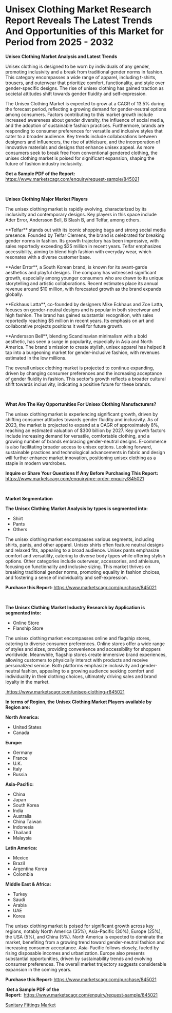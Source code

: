 <p><h1>Unisex Clothing Market Research Report Reveals The Latest Trends And Opportunities of this Market for Period from 2025 - 2032</h1></p><p><strong>Unisex Clothing Market Analysis and Latest Trends</strong></p>
<p><p>Unisex clothing is designed to be worn by individuals of any gender, promoting inclusivity and a break from traditional gender norms in fashion. This category encompasses a wide range of apparel, including t-shirts, trousers, and outerwear that prioritize comfort, functionality, and style over gender-specific designs. The rise of unisex clothing has gained traction as societal attitudes shift towards gender fluidity and self-expression.</p><p>The Unisex Clothing Market is expected to grow at a CAGR of 13.5% during the forecast period, reflecting a growing demand for gender-neutral options among consumers. Factors contributing to this market growth include increased awareness about gender diversity, the influence of social media, and the adoption of sustainable fashion practices. Furthermore, brands are responding to consumer preferences for versatile and inclusive styles that cater to a broader audience. Key trends include collaborations between designers and influencers, the rise of athleisure, and the incorporation of innovative materials and designs that enhance unisex appeal. As more consumers seek to break free from conventional gendered clothing, the unisex clothing market is poised for significant expansion, shaping the future of fashion industry inclusivity.</p></p>
<p><strong>Get a Sample PDF of the Report:&nbsp;</strong> <a href="https://www.marketscagr.com/enquiry/request-sample/845021?utm_campaign=2648&utm_medium=2&utm_source=Github&utm_content=ia&utm_term=05042025&utm_id=unisex-clothing">https://www.marketscagr.com/enquiry/request-sample/845021</a></p>
<p>&nbsp;</p>
<p><strong>Unisex Clothing Major Market Players</strong></p>
<p><p>The unisex clothing market is rapidly evolving, characterized by its inclusivity and contemporary designs. Key players in this space include Ader Error, Andersson Bell, B Slash B, and Telfar, among others.</p><p>**Telfar** stands out with its iconic shopping bags and strong social media presence. Founded by Telfar Clemens, the brand is celebrated for breaking gender norms in fashion. Its growth trajectory has been impressive, with sales reportedly exceeding $25 million in recent years. Telfar emphasizes accessibility, aiming to blend high fashion with everyday wear, which resonates with a diverse customer base.</p><p>**Ader Error**, a South Korean brand, is known for its avant-garde aesthetics and playful designs. The company has witnessed significant growth, especially among younger consumers who are drawn to its unique storytelling and artistic collaborations. Recent estimates place its annual revenue around $10 million, with forecasted growth as the brand expands globally.</p><p>**Eckhaus Latta**, co-founded by designers Mike Eckhaus and Zoe Latta, focuses on gender-neutral designs and is popular in both streetwear and high fashion. The brand has gained substantial recognition, with sales reportedly reaching $5 million in recent years. Its emphasis on art and collaborative projects positions it well for future growth.</p><p>**Andersson Bell**, blending Scandinavian minimalism with a bold aesthetic, has seen a surge in popularity, especially in Asia and North America. The brand's mission to create stylish, unisex apparel has helped it tap into a burgeoning market for gender-inclusive fashion, with revenues estimated in the low millions.</p><p>The overall unisex clothing market is projected to continue expanding, driven by changing consumer preferences and the increasing acceptance of gender fluidity in fashion. This sector's growth reflects a broader cultural shift towards inclusivity, indicating a positive future for these brands.</p></p>
<p>&nbsp;</p>
<p><strong>What Are The Key Opportunities For Unisex Clothing Manufacturers?</strong></p>
<p><p>The unisex clothing market is experiencing significant growth, driven by shifting consumer attitudes towards gender fluidity and inclusivity. As of 2023, the market is projected to expand at a CAGR of approximately 8%, reaching an estimated valuation of $300 billion by 2027. Key growth factors include increasing demand for versatile, comfortable clothing, and a growing number of brands embracing gender-neutral designs. E-commerce is also facilitating broader access to unisex options. Looking forward, sustainable practices and technological advancements in fabric and design will further enhance market innovation, positioning unisex clothing as a staple in modern wardrobes.</p></p>
<p><strong>Inquire or Share Your Questions If Any Before Purchasing This Report:</strong> <a href="https://www.marketscagr.com/enquiry/pre-order-enquiry/845021?utm_campaign=2648&utm_medium=2&utm_source=Github&utm_content=ia&utm_term=05042025&utm_id=unisex-clothing">https://www.marketscagr.com/enquiry/pre-order-enquiry/845021</a></p>
<p>&nbsp;</p>
<p><strong>Market Segmentation</strong></p>
<p><strong>The Unisex Clothing Market Analysis by types is segmented into:</strong></p>
<p><ul><li>Shirt</li><li>Pants</li><li>Others</li></ul></p>
<p><p>The unisex clothing market encompasses various segments, including shirts, pants, and other apparel. Unisex shirts often feature neutral designs and relaxed fits, appealing to a broad audience. Unisex pants emphasize comfort and versatility, catering to diverse body types while offering stylish options. Other categories include outerwear, accessories, and athleisure, focusing on functionality and inclusive sizing. This market thrives on breaking traditional gender norms, promoting equality in fashion choices, and fostering a sense of individuality and self-expression.</p></p>
<p><strong>Purchase this Report:&nbsp;</strong><a href="https://www.marketscagr.com/purchase/845021?utm_campaign=2648&utm_medium=2&utm_source=Github&utm_content=ia&utm_term=05042025&utm_id=unisex-clothing">https://www.marketscagr.com/purchase/845021</a></p>
<p>&nbsp;</p>
<p><strong>The Unisex Clothing Market Industry Research by Application is segmented into:</strong></p>
<p><ul><li>Online Store</li><li>Flanship Store</li></ul></p>
<p><p>The unisex clothing market encompasses online and flagship stores, catering to diverse consumer preferences. Online stores offer a wide range of styles and sizes, providing convenience and accessibility for shoppers worldwide. Meanwhile, flagship stores create immersive brand experiences, allowing customers to physically interact with products and receive personalized service. Both platforms emphasize inclusivity and gender-neutral fashion, appealing to a growing audience seeking comfort and individuality in their clothing choices, ultimately driving sales and brand loyalty in the market.</p></p>
<p><a href="https://www.marketscagr.com/unisex-clothing-r845021?utm_campaign=2648&utm_medium=2&utm_source=Github&utm_content=ia&utm_term=05042025&utm_id=unisex-clothing">&nbsp;https://www.marketscagr.com/unisex-clothing-r845021</a></p>
<p><strong>In terms of Region, the Unisex Clothing Market Players available by Region are:</strong></p>
<p>
    <p> <strong> North America: </strong>
        <ul>
            <li>United States</li>
            <li>Canada</li>
        </ul>
        </p> 
    <p> <strong> Europe: </strong>
        <ul>
            <li>Germany</li>
            <li>France</li>
            <li>U.K.</li>
            <li>Italy</li>
            <li>Russia</li>
        </ul>
        </p> 
    <p> <strong> Asia-Pacific: </strong>
        <ul>
            <li>China</li>
            <li>Japan</li>
            <li>South Korea</li>
            <li>India</li>
            <li>Australia</li>
            <li>China Taiwan</li>
            <li>Indonesia</li>
            <li>Thailand</li>
            <li>Malaysia</li>
        </ul>
        </p> 
    <p> <strong> Latin America: </strong>
        <ul>
            <li>Mexico</li>
            <li>Brazil</li>
            <li>Argentina Korea</li>
            <li>Colombia</li>
        </ul>
        </p> 
    <p> <strong> Middle East & Africa: </strong>
        <ul>
            <li>Turkey</li>
            <li>Saudi</li>
            <li>Arabia</li>
            <li>UAE</li>
            <li>Korea</li>
        </ul>
    </p>
    </p>
<p><p>The unisex clothing market is poised for significant growth across key regions, notably North America (35%), Asia-Pacific (30%), Europe (25%), the USA (5%), and China (5%). North America is expected to dominate the market, benefiting from a growing trend toward gender-neutral fashion and increasing consumer acceptance. Asia-Pacific follows closely, fueled by rising disposable incomes and urbanization. Europe also presents substantial opportunities, driven by sustainability trends and evolving consumer preferences. The overall market trajectory suggests considerable expansion in the coming years.</p></p>
<p><strong>Purchase this Report: </strong><a href="https://www.marketscagr.com/purchase/845021?utm_campaign=2648&utm_medium=2&utm_source=Github&utm_content=ia&utm_term=05042025&utm_id=unisex-clothing">https://www.marketscagr.com/purchase/845021</a></p>
<p>&nbsp;<strong>Get a Sample PDF of the Report:&nbsp;&nbsp;</strong><a href="https://www.marketscagr.com/enquiry/request-sample/845021?utm_campaign=2648&utm_medium=2&utm_source=Github&utm_content=ia&utm_term=05042025&utm_id=unisex-clothing">https://www.marketscagr.com/enquiry/request-sample/845021</a></p>
<p><strong></strong></p>
<p><p><a href="https://github.com/hillsmyung726/Market-Research-Report-List-1/blob/main/sanitary-fittings-market.md?utm_campaign=2648&utm_medium=2&utm_source=Github&utm_content=ia&utm_term=05042025&utm_id=unisex-clothing">Sanitary Fittings Market</a></p></p>